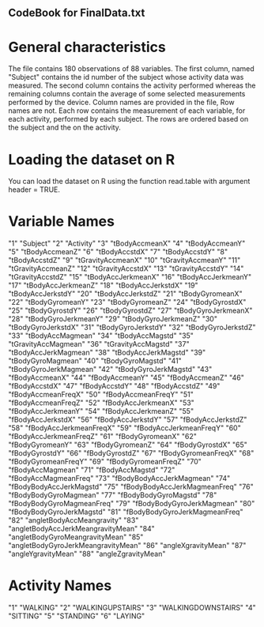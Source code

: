 ## CodeBook for FinalData.txt
# General characteristics
The file contains 180 observations of 88 variables. The first column, named "Subject" contains the
id number of the subject whose activity data was measured.
The second column contains the activity performed whereas the remaining columns contain the average of some 
selected measurements performed by the device.
Column names are provided in the file, Row names are not.
Each row contains the measurement of each variable, for each activity, performed by each subject.
The rows are ordered based on the subject and the on the activity.
# Loading the dataset on R
You can load the dataset on R using the function read.table with argument header = TRUE.
# Variable Names
"1" "Subject"
"2" "Activity"
"3" "tBodyAccmeanX"
"4" "tBodyAccmeanY"
"5" "tBodyAccmeanZ"
"6" "tBodyAccstdX"
"7" "tBodyAccstdY"
"8" "tBodyAccstdZ"
"9" "tGravityAccmeanX"
"10" "tGravityAccmeanY"
"11" "tGravityAccmeanZ"
"12" "tGravityAccstdX"
"13" "tGravityAccstdY"
"14" "tGravityAccstdZ"
"15" "tBodyAccJerkmeanX"
"16" "tBodyAccJerkmeanY"
"17" "tBodyAccJerkmeanZ"
"18" "tBodyAccJerkstdX"
"19" "tBodyAccJerkstdY"
"20" "tBodyAccJerkstdZ"
"21" "tBodyGyromeanX"
"22" "tBodyGyromeanY"
"23" "tBodyGyromeanZ"
"24" "tBodyGyrostdX"
"25" "tBodyGyrostdY"
"26" "tBodyGyrostdZ"
"27" "tBodyGyroJerkmeanX"
"28" "tBodyGyroJerkmeanY"
"29" "tBodyGyroJerkmeanZ"
"30" "tBodyGyroJerkstdX"
"31" "tBodyGyroJerkstdY"
"32" "tBodyGyroJerkstdZ"
"33" "tBodyAccMagmean"
"34" "tBodyAccMagstd"
"35" "tGravityAccMagmean"
"36" "tGravityAccMagstd"
"37" "tBodyAccJerkMagmean"
"38" "tBodyAccJerkMagstd"
"39" "tBodyGyroMagmean"
"40" "tBodyGyroMagstd"
"41" "tBodyGyroJerkMagmean"
"42" "tBodyGyroJerkMagstd"
"43" "fBodyAccmeanX"
"44" "fBodyAccmeanY"
"45" "fBodyAccmeanZ"
"46" "fBodyAccstdX"
"47" "fBodyAccstdY"
"48" "fBodyAccstdZ"
"49" "fBodyAccmeanFreqX"
"50" "fBodyAccmeanFreqY"
"51" "fBodyAccmeanFreqZ"
"52" "fBodyAccJerkmeanX"
"53" "fBodyAccJerkmeanY"
"54" "fBodyAccJerkmeanZ"
"55" "fBodyAccJerkstdX"
"56" "fBodyAccJerkstdY"
"57" "fBodyAccJerkstdZ"
"58" "fBodyAccJerkmeanFreqX"
"59" "fBodyAccJerkmeanFreqY"
"60" "fBodyAccJerkmeanFreqZ"
"61" "fBodyGyromeanX"
"62" "fBodyGyromeanY"
"63" "fBodyGyromeanZ"
"64" "fBodyGyrostdX"
"65" "fBodyGyrostdY"
"66" "fBodyGyrostdZ"
"67" "fBodyGyromeanFreqX"
"68" "fBodyGyromeanFreqY"
"69" "fBodyGyromeanFreqZ"
"70" "fBodyAccMagmean"
"71" "fBodyAccMagstd"
"72" "fBodyAccMagmeanFreq"
"73" "fBodyBodyAccJerkMagmean"
"74" "fBodyBodyAccJerkMagstd"
"75" "fBodyBodyAccJerkMagmeanFreq"
"76" "fBodyBodyGyroMagmean"
"77" "fBodyBodyGyroMagstd"
"78" "fBodyBodyGyroMagmeanFreq"
"79" "fBodyBodyGyroJerkMagmean"
"80" "fBodyBodyGyroJerkMagstd"
"81" "fBodyBodyGyroJerkMagmeanFreq"
"82" "angletBodyAccMeangravity"
"83" "angletBodyAccJerkMeangravityMean"
"84" "angletBodyGyroMeangravityMean"
"85" "angletBodyGyroJerkMeangravityMean"
"86" "angleXgravityMean"
"87" "angleYgravityMean"
"88" "angleZgravityMean"

# Activity Names

"1" "WALKING"
"2" "WALKINGUPSTAIRS"
"3" "WALKINGDOWNSTAIRS"
"4" "SITTING"
"5" "STANDING"
"6" "LAYING"
